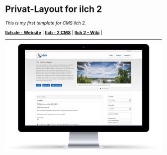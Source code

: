 # Privat-Layout for ilch 2

_This is my first template for CMS ilch 2._

**[Ilch.de - Website](https://www.ilch.de)** | **[Ilch - 2 CMS](https://github.com/IlchCMS/Ilch-2.0/releases/latest)** | **[Ilch 2 - Wiki](https://github.com/IlchCMS/Ilch-2.0/wiki)** | 
 
***
![Logo](https://github.com/LordSchirmer/Ilch-Privat-Layout/blob/master/application/layouts/privatlayout/config/screen.png)
